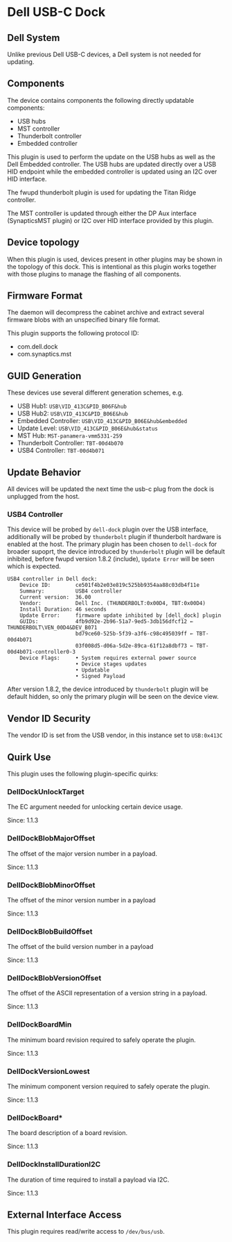 # Dell USB-C Dock

## Dell System

Unlike previous Dell USB-C devices, a Dell system is not needed for updating.

## Components

The device contains components the following directly updatable components:

* USB hubs
* MST controller
* Thunderbolt controller
* Embedded controller

This plugin is used to perform the update on the USB hubs as well as the Dell
Embedded controller.  The USB hubs are updated directly over a USB HID endpoint
while the embedded controller is updated using an I2C over HID interface.

The fwupd thunderbolt plugin is used for updating the Titan Ridge controller.

The MST controller is updated through either the DP Aux interface
(SynapticsMST plugin) or I2C over HID interface provided by this plugin.

## Device topology

When this plugin is used, devices present in other plugins may be shown in
the topology of this dock.  This is intentional as this plugin works together
with those plugins to manage the flashing of all components.

## Firmware Format

The daemon will decompress the cabinet archive and extract several firmware
blobs with an unspecified binary file format.

This plugin supports the following protocol ID:

* com.dell.dock
* com.synaptics.mst

## GUID Generation

These devices use several different generation schemes, e.g.

* USB Hub1: `USB\VID_413C&PID_B06F&hub`
* USB Hub2: `USB\VID_413C&PID_B06E&hub`
* Embedded Controller: `USB\VID_413C&PID_B06E&hub&embedded`
* Update Level: `USB\VID_413C&PID_B06E&hub&status`
* MST Hub: `MST-panamera-vmm5331-259`
* Thunderbolt Controller: `TBT-00d4b070`
* USB4 Controller: `TBT-00d4b071`

## Update Behavior

All devices will be updated the next time the usb-c plug from the dock is unplugged from the host.

### USB4 Controller

This device will be probed by `dell-dock` plugin over the USB interface, additionally will be probed by `thunderbolt` plugin if thunderbolt hardware is enabled at the host. The primary plugin has been chosen to `dell-dock` for broader supoprt, the device introduced by `thunderbolt` plugin will be default inhibited, before fwupd version 1.8.2 (include), `Update Error` will be seen which is expected.

```shell
USB4 controller in Dell dock:
    Device ID:        ce501f4b2e03e819c525bb9354aa88c03db4f11e
    Summary:          USB4 controller
    Current version:  36.00
    Vendor:           Dell Inc. (THUNDERBOLT:0x00D4, TBT:0x00D4)
    Install Duration: 46 seconds
    Update Error:     firmware update inhibited by [dell_dock] plugin
    GUIDs:            4fb9d92e-2b96-51a7-9ed5-3db156dfcf12 ← THUNDERBOLT\VEN_00D4&DEV_B071
                      bd79ce60-525b-5f39-a3f6-c98c495039ff ← TBT-00d4b071
                      03f008d5-d06a-5d2e-89ca-61f12a8dbf73 ← TBT-00d4b071-controller0-3
    Device Flags:     • System requires external power source
                      • Device stages updates
                      • Updatable
                      • Signed Payload
```

After version 1.8.2, the device introduced by `thunderbolt` plugin will be default hidden, so only the primary plugin will be seen on the device view.

## Vendor ID Security

The vendor ID is set from the USB vendor, in this instance set to `USB:0x413C`

## Quirk Use

This plugin uses the following plugin-specific quirks:

### DellDockUnlockTarget

The EC argument needed for unlocking certain device usage.

Since: 1.1.3

### DellDockBlobMajorOffset

The offset of the major version number in a payload.

Since: 1.1.3

### DellDockBlobMinorOffset

The offset of the minor version number in a payload

Since: 1.1.3

### DellDockBlobBuildOffset

The offset of the build version number in a payload

Since: 1.1.3

### DellDockBlobVersionOffset

The offset of the ASCII representation of a version string in a payload.

Since: 1.1.3

### DellDockBoardMin

The minimum board revision required to safely operate the plugin.

Since: 1.1.3

### DellDockVersionLowest

The minimum component version required to safely operate the plugin.

Since: 1.1.3

### DellDockBoard*

The board description of a board revision.

Since: 1.1.3

### DellDockInstallDurationI2C

The duration of time required to install a payload via I2C.

Since: 1.1.3

## External Interface Access

This plugin requires read/write access to `/dev/bus/usb`.
